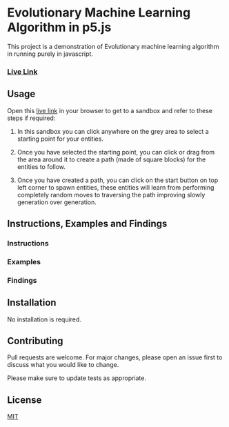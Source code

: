 # Evolutionary Machine Learning Algorithm in p5.js

This project is a demonstration of Evolutionary machine learning algorithm in running purely in javascript.

### [Live Link](https://harjotsingh8.github.io/machine-learning-p5/)

## Usage

Open this [live link](https://harjotsingh8.github.io/machine-learning-p5/) in your browser to get to a sandbox and refer to these steps if required:

1. In this sandbox you can click anywhere on the grey area to select a starting point for your entities.

2. Once you have selected the starting point, you can click or drag from the area around it to create a path (made of square blocks) for the entities to follow.

3. Once you have created a path, you can click on the start button on top left corner to spawn entities, these entities will learn from performing completely random moves to traversing the path improving slowly generation over generation.

## Instructions, Examples and Findings

### Instructions

[](/Media/Demo.gif)

### Examples

### Findings

## Installation

No installation is required.

## Contributing
Pull requests are welcome. For major changes, please open an issue first to discuss what you would like to change.

Please make sure to update tests as appropriate.

## License
[MIT](https://choosealicense.com/licenses/mit/)
